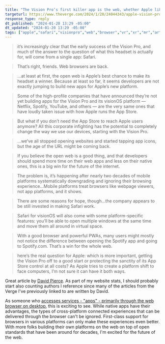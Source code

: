 ```yaml
---
title: "The Vision Pro’s first killer app is the web, whether Apple likes it or not"
targeturl: https://www.theverge.com/2024/1/20/24044343/apple-vision-pro-safari-killer-app
response_type: reply
dt_published: "2024-01-20 13:29 -05:00"
dt_updated: "2024-01-20 13:29 -05:00"
tags: ["apple","safari","visionpro","web","browser","vr","xr","mr","ar","indieweb","openweb"]
---
```


> it’s increasingly clear that the early success of the Vision Pro, and much of the answer to the question of what this headset is actually for, will come from a single app: Safari. 

> That’s right, friends. Web browsers are back.

> ...at least at first, the open web is Apple’s best chance to make its headset a winner. Because at least so far, it seems developers are not exactly jumping to build new apps for Apple’s new platform.

> Some of the high-profile companies that have announced they’re not yet building apps for the Vision Pro and its visionOS platform — Netflix, Spotify, YouTube, and others — are the very same ones that have loudly taken issue with how Apple runs the App Store.

> But what if you don’t need the App Store to reach Apple users anymore? All this corporate infighting has the potential to completely change the way we use our devices, starting with the Vision Pro.

> ...we’ve all stopped opening websites and started tapping app icons, but the age of the URL might be coming back.

> If you believe the open web is a good thing, and that developers should spend more time on their web apps and less on their native ones, this is a big win for the future of the internet.

> The problem is, it’s happening after nearly two decades of mobile platforms systematically downgrading and ignoring their browsing experience...Mobile platforms treat browsers like webpage viewers, not app platforms, and it shows.

> There are some reasons for hope, though...the company appears to be still invested in making Safari work.

> Safari for visionOS will also come with some platform-specific features: you’ll be able to open multiple windows at the same time and move them all around in virtual space.

> With a good browser and powerful PWAs, many users might mostly not notice the difference between opening the Spotify app and going to Spotify.com. That’s a win for the whole web.

> here’s the real question for Apple: which is more important, getting the Vision Pro off to a good start or protecting the sanctity of its App Store control at all costs? As Apple tries to create a platform shift to face computers, I’m not sure it can have it both ways. 

Great article by [David Pierce](https://www.theverge.com/authors/david-pierce). As part of my website stats, I should probably start also counting authors I reference since many of the articles from the Verge I've previously linked to are written by David.

As someone who [accesses services - "apps" - primarily through the web browser on desktop](/responses/replacing-apps-websites-kingett), this is exciting to see. While native apps have their advantages, the types of cross-platform connected experiences that can be delivered through the browser can't be ignored. First-class support for browsers in various platforms can only make these experiences even better. With more folks building their own platforms on the web on top of open standards that have been around for decades, I'm excited for the future of the web. 